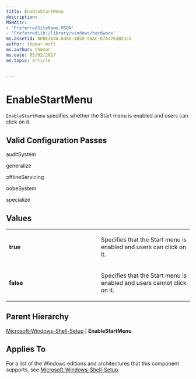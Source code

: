 ```yaml
---
title: EnableStartMenu
description: .
MSHAttr:
- 'PreferredSiteName:MSDN'
- 'PreferredLib:/library/windows/hardware'
ms.assetid: 6EBE364A-D366-4B5D-98AC-67A4763B51C5
author: themar-msft
ms.author: themar
ms.date: 05/02/2017
ms.topic: article


---
```


# EnableStartMenu


`EnableStartMenu` specifies whether the Start menu is enabled and users can click on it.

## Valid Configuration Passes


auditSystem

generalize

offlineServicing

oobeSystem

specialize

## Values


<table>
<colgroup>
<col width="50%" />
<col width="50%" />
</colgroup>
<tbody>
<tr class="odd">
<td><p><strong>true</strong></p></td>
<td><p>Specifies that the Start menu is enabled and users can click on it.</p></td>
</tr>
<tr class="even">
<td><p><strong>false</strong></p></td>
<td><p>Specifies that the Start menu is enabled and users cannot click on it.</p></td>
</tr>
</tbody>
</table>

 

## Parent Hierarchy


[Microsoft-Windows-Shell-Setup](microsoft-windows-shell-setup.md) | **EnableStartMenu**

## Applies To


For a list of the Windows editions and architectures that this component supports, see [Microsoft-Windows-Shell-Setup](microsoft-windows-shell-setup.md).

 

 






